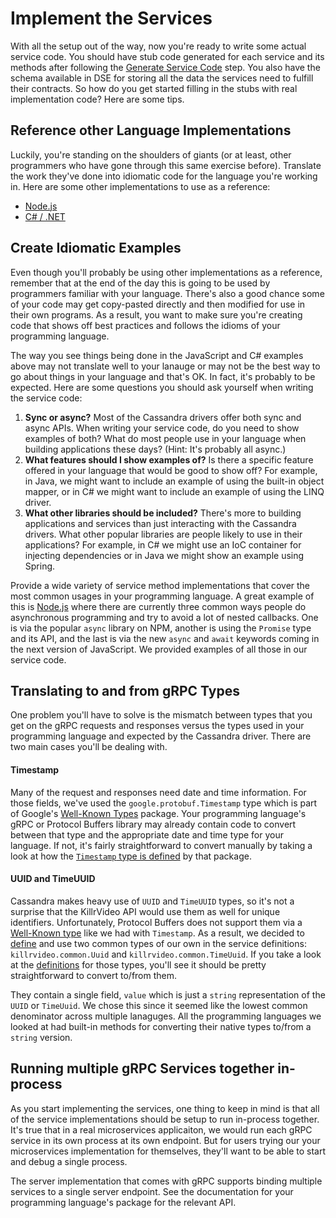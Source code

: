 # Implement the Services

With all the setup out of the way, now you're ready to write some actual service code. You 
should have stub code generated for each service and its methods after following the
[Generate Service Code][generate-service-code] step. You also have the schema available in
DSE for storing all the data the services need to fulfill their contracts. So how do you get 
started filling in the stubs with real implementation code? Here are some tips.

## Reference other Language Implementations

Luckily, you're standing on the shoulders of giants (or at least, other programmers who have
gone through this same exercise before). Translate the work they've done into idiomatic code
for the language you're working in. Here are some other implementations to use as a reference:

- [Node.js][killrvideo-nodejs]
- [C\# / .NET][killrvideo-csharp]

## Create Idiomatic Examples

Even though you'll probably be using other implementations as a reference, remember that at
the end of the day this is going to be used by programmers familiar with your language.
There's also a good chance some of your code may get copy-pasted directly and then modified
for use in their own programs. As a result, you want to make sure you're creating code that
shows off best practices and follows the idioms of your programming language.

The way you see things being done in the JavaScript and C\# examples above may not translate
well to your lanauge or may not be the best way to go about things in your language and that's
OK. In fact, it's probably to be expected. Here are some questions you should ask yourself
when writing the service code:

1. **Sync or async?** Most of the Cassandra drivers offer both sync and async APIs. When
writing your service code, do you need to show examples of both? What do most people use in
your language when building applications these days? (Hint: It's probably all async.)
1. **What features should I show examples of?** Is there a specific feature offered
in your language that would be good to show off? For example, in Java, we might want to
include an example of using the built-in object mapper, or in C\# we might want to include
an example of using the LINQ driver.
1. **What other libraries should be included?** There's more to building applications and 
services than just interacting with the Cassandra drivers. What other popular libraries are
people likely to use in their applications? For example, in C\# we might use an IoC container
for injecting dependencies or in Java we might show an example using Spring.

Provide a wide variety of service method implementations that cover the most common usages in
your programming language. A great example of this is [Node.js][killrvideo-nodejs] where 
there are currently three common ways people do asynchronous programming and try to avoid a
lot of nested callbacks. One is via the popular `async` library on NPM, another is using the
`Promise` type and its API, and the last is via the new `async` and `await` keywords coming in
the next version of JavaScript. We provided examples of all those in our service code.

## Translating to and from gRPC Types

One problem you'll have to solve is the mismatch between types that you get on the gRPC
requests and responses versus the types used in your programming language and expected by the
Cassandra driver. There are two main cases you'll be dealing with.

#### Timestamp

Many of the request and responses need date and time information. For those fields, we've used
the `google.protobuf.Timestamp` type which is part of Google's [Well-Known Types][well-known-types]
package. Your programming language's gRPC or Protocol Buffers library may already contain
code to convert between that type and the appropriate date and time type for your language. If
not, it's fairly straightforward to convert manually by taking a look at how the 
[`Timestamp` type is defined][timestamp-def] by that package.

#### UUID and TimeUUID

Cassandra makes heavy use of `UUID` and `TimeUUID` types, so it's not a surprise that the
KillrVideo API would use them as well for unique identifiers. Unfortunately, Protocol Buffers
does not support them via a [Well-Known type][well-known-types] like we had with `Timestamp`.
As a result, we decided to [define][common-types-proto] and use two common types of our own
in the service definitions: `killrvideo.common.Uuid` and `killrvideo.common.TimeUuid`. If you
take a look at the [definitions][common-types-proto] for those types, you'll see it should be
pretty straightforward to convert to/from them.

They contain a single field, `value` which is just a `string` representation of the `UUID` or
`TimeUuid`. We chose this since it seemed like the lowest common denominator across multiple
lanaguges. All the programming languages we looked at had built-in methods for converting
their native types to/from a `string` version.

## Running multiple gRPC Services together in-process

As you start implementing the services, one thing to keep in mind is that all of the service
implementations should be setup to run in-process together. It's true that in a real
microservices applicaiton, we would run each gRPC service in its own process at its own
endpoint. But for users trying our your microservices implementation for themselves, they'll
want to be able to start and debug a single process.

The server implementation that comes with gRPC supports binding multiple services to a single
server endpoint. See the documentation for your programming language's package for the 
relevant API.


[generate-service-code]: /docs/development/generate-service-code/
[killrvideo-nodejs]: https://github.com/KillrVideo/killrvideo-nodejs
[killrvideo-csharp]: https://github.com/LukeTillman/killrvideo-csharp
[well-known-types]: https://developers.google.com/protocol-buffers/docs/reference/google.protobuf
[timestamp-def]: https://developers.google.com/protocol-buffers/docs/reference/google.protobuf#google.protobuf.Timestamp
[common-types-proto]: https://github.com/KillrVideo/killrvideo-service-protos/blob/master/src/common/common_types.proto